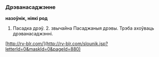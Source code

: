 ### Дрэванасаджэнне
**назоўнік, ніякі род**

1. Пасадка дрэў. 2. звычайна Пасаджаныя дрэвы. Трэба ахоўваць дрэванасаджэнні.

<a rel="author">[http://rv-blr.com/](http://rv-blr.com/slounik.jsp?letterId=0&maskId=0&pageId=880)</a>

